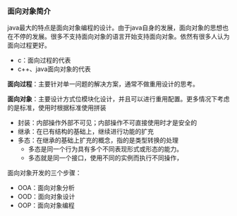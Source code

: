 ### 面向对象简介
java最大的特点是面向对象编程的设计。由于java自身的发展，面向对象的思想也在不停的发展。很多不支持面向对象的语言开始支持面向对象。依然有很多人认为面向过程更好。
-   c：面向过程的代表
-   c++、java面向对象的代表

**面向过程**：主要针对单一问题的解决方案，通常不做重用设计的思考。

**面向对象**：主要设计方式位模块化设计，并且可以进行重用配置。更多情况下考虑的是标准，使用时根据标准使用拼装
-   封装：内部操作外部不可见；内部操作不可直接使用时才是安全的
-   继承：在已有结构的基础上，继续进行功能的扩充
-   多态：在继承的基础上扩充的概念，指的是类型转换的处理
    -   多态是同一个行为具有多个不同表现形式或形态的能力。
    -   多态就是同一个接口，使用不同的实例而执行不同操作，

面向对象开发的三个步骤：
-   OOA：面向对象分析
-   OOD：面向对象设计
-   OOP：面向对象编程